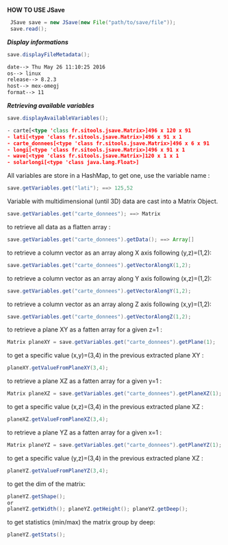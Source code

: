 **HOW TO USE JSave**

```java
 JSave save = new JSave(new File("path/to/save/file"));
 save.read();
```

***Display informations***

```java
save.displayFileMetadata();
```
```xml
date--> Thu May 26 11:10:25 2016
os--> linux
release--> 8.2.3
host--> mex-omegj
format--> 11
```

***Retrieving available variables***

```java
save.displayAvailableVariables();
```
```xml
- carte[<type 'class fr.sitools.jsave.Matrix>]496 x 120 x 91
- lati[<type 'class fr.sitools.jsave.Matrix>]496 x 91 x 1
- carte_donnees[<type 'class fr.sitools.jsave.Matrix>]496 x 6 x 91
- longi[<type 'class fr.sitools.jsave.Matrix>]496 x 91 x 1
- wave[<type 'class fr.sitools.jsave.Matrix>]120 x 1 x 1
- solarlongi[<type 'class java.lang.Float>]
```

All variables are store in a HashMap, to get one, use the variable name :

```java
save.getVariables.get("lati"); ==> 125,52
```

Variable with multidimensional (until 3D) data are cast into a Matrix Object. 

```java
save.getVariables.get("carte_donnees"); ==> Matrix
```

to retrieve all data as a flatten array :
```java
save.getVariables.get("carte_donnees").getData(); ==> Array[]
```

to retrieve a column vector as an array along X axis following (y,z)=(1,2): 
```java
save.getVariables.get("carte_donnees").getVectorAlongX(1,2);
```

to retrieve a column vector as an array along Y axis following (x,z)=(1,2): 
```java
save.getVariables.get("carte_donnees").getVectorAlongY(1,2); 
```

to retrieve a column vector as an array along Z axis following (x,y)=(1,2): 
```java
save.getVariables.get("carte_donnees").getVectorAlongZ(1,2); 
```

to retrieve a plane XY as a fatten array for a given z=1 :
```java
Matrix planeXY = save.getVariables.get("carte_donnees").getPlane(1);
```

to get a specific value (x,y)=(3,4) in the previous extracted plane XY :
```java
planeXY.getValueFromPlaneXY(3,4);
```

to retrieve a plane XZ as a fatten array for a given y=1 :
```java
Matrix planeXZ = save.getVariables.get("carte_donnees").getPlaneXZ(1);
```

to get a specific value (x,z)=(3,4) in the previous extracted plane XZ :
```java
planeXZ.getValueFromPlaneXZ(3,4);
```

to retrieve a plane YZ as a fatten array for a given x=1 :
```java
Matrix planeYZ = save.getVariables.get("carte_donnees").getPlaneYZ(1);
```

to get a specific value (y,z)=(3,4) in the previous extracted plane XZ :
```java
planeYZ.getValueFromPlaneYZ(3,4);
```

to get the dim of the matrix:
```java
planeYZ.getShape();
or
planeYZ.getWidth(); planeYZ.getHeight(); planeYZ.getDeep();
```

to get statistics (min/max) the matrix group by deep:
```java
planeYZ.getStats();
```
 